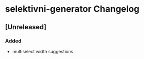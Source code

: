 <!-- Keep a Changelog guide -> https://keepachangelog.com -->

# selektivni-generator Changelog

## [Unreleased]
### Added
- multiselect width suggestions
